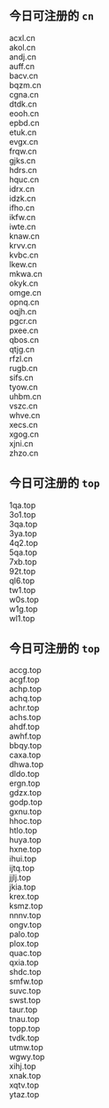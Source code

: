 
## 今日可注册的 `cn`
>
acxl.cn   
akol.cn   
andj.cn   
auff.cn   
bacv.cn   
bqzm.cn   
cgna.cn   
dtdk.cn   
eooh.cn   
epbd.cn   
etuk.cn   
evgx.cn   
frqw.cn   
gjks.cn   
hdrs.cn   
hquc.cn   
idrx.cn   
idzk.cn   
ifho.cn   
ikfw.cn   
iwte.cn   
knaw.cn   
krvv.cn   
kvbc.cn   
lkew.cn   
mkwa.cn   
okyk.cn   
omge.cn   
opnq.cn   
oqjh.cn   
pgcr.cn   
pxee.cn   
qbos.cn   
qtjg.cn   
rfzl.cn   
rugb.cn   
sifs.cn   
tyow.cn   
uhbm.cn   
vszc.cn   
whve.cn   
xecs.cn   
xgog.cn   
xjni.cn   
zhzo.cn   


## 今日可注册的 `top`
>
1qa.top   
3o1.top   
3qa.top   
3ya.top   
4q2.top   
5qa.top   
7xb.top   
92t.top   
ql6.top   
tw1.top   
w0s.top   
w1g.top   
wl1.top   


## 今日可注册的 `top`
>
accg.top   
acgf.top   
achp.top   
achq.top   
achr.top   
achs.top   
ahdf.top   
awhf.top   
bbqy.top   
caxa.top   
dhwa.top   
dldo.top   
ergn.top   
gdzx.top   
godp.top   
gxnu.top   
hhoc.top   
htlo.top   
huya.top   
hxne.top   
ihui.top   
ijtq.top   
jjlj.top   
jkia.top   
krex.top   
ksmz.top   
nnnv.top   
ongv.top   
palo.top   
plox.top   
quac.top   
qxia.top   
shdc.top   
smfw.top   
suvc.top   
swst.top   
taur.top   
tnau.top   
topp.top   
tvdk.top   
utmw.top   
wgwy.top   
xihj.top   
xnak.top   
xqtv.top   
ytaz.top   

